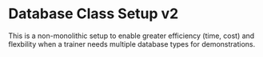 # Database Class Setup v2

This is a non-monolithic setup to enable greater efficiency (time, cost) and flexbility when a trainer needs multiple database types for demonstrations.

# 